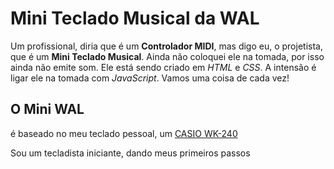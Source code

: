 # Mini Teclado Musical da WAL

Um profissional, diria que é um **Controlador MIDI**, mas digo eu, o projetista, que é um **Mini Teclado Musical**. Ainda não coloquei ele na tomada, por isso ainda não emite som. Ele está sendo criado em *HTML* e *CSS*. A intensão é ligar ele na tomada com *JavaScript*. Vamos uma coisa de cada vez!

## O Mini WAL
   é baseado no meu teclado pessoal, um [CASIO WK-240](https://www.casioteclados.com.br/produto/wk-240__es/)
   
   Sou um tecladista iniciante, dando meus primeiros passos
